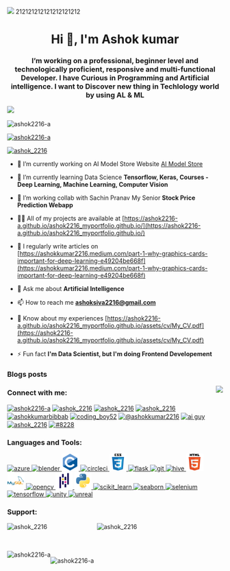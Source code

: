 <img src="https://user-images.githubusercontent.com/74713336/171007028-54418905-69d6-4ba8-a528-a732ca91b203.png">
212121212121212121212

<h1 align="center">Hi 👋, I'm Ashok kumar</h1>
<h3 align="center">I’m working on a professional, beginner level and technologically proficient, responsive and multi-functional Developer. I have Curious in Programming and Artificial intelligence. I want to Discover new thing in Techlology world by using AL & ML</h3>

<img src="https://user-images.githubusercontent.com/3369400/133268513-5bfe2f93-4402-42c9-a403-81c9e86934b6.jpeg" >
<p align="left"> <img src="https://komarev.com/ghpvc/?username=ashok2216-a&label=Profile%20views&color=00fbff&style=plastic" alt="ashok2216-a" /> </p>

<p align="left"> <a href="https://github.com/ryo-ma/github-profile-trophy"><img src="https://github-profile-trophy.vercel.app/?username=ashok2216-a&theme=darkhub" alt="ashok2216-a" /></a> </p>

<p align="left"> <a href="https://twitter.com/ashok_2216" target="blank"><img src="https://img.shields.io/twitter/follow/ashok_2216?logo=twitter&style=for-the-badge" alt="ashok_2216" /></a> </p>

- 🔭 I’m currently working on AI Model Store Website [AI Model Store](https://ashok2216-a.github.io/ashok2216_aimodelstore.github.io/)

- 🌱 I’m currently learning Data Science **Tensorflow, Keras, Courses - Deep Learning, Machine Learning, Computer Vision**

- 👯 I’m working collab with Sachin Pranav My Senior **Stock Price Prediction Webapp**

- 👨‍💻 All of my projects are available at [https://ashok2216-a.github.io/ashok2216_myportfolio.github.io/](https://ashok2216-a.github.io/ashok2216_myportfolio.github.io/)

- 📝 I regularly write articles on [https://ashokkumar2216.medium.com/part-1-why-graphics-cards-important-for-deep-learning-e49204be668f](https://ashokkumar2216.medium.com/part-1-why-graphics-cards-important-for-deep-learning-e49204be668f)

- 💬 Ask me about **Artificial Intelligence**

- 📫 How to reach me **ashoksiva2216@gmail.com**

- 📄 Know about my experiences [https://ashok2216-a.github.io/ashok2216_myportfolio.github.io/assets/cv/My_CV.pdf](https://ashok2216-a.github.io/ashok2216_myportfolio.github.io/assets/cv/My_CV.pdf)

- ⚡ Fun fact **I'm Data Scientist, but I'm doing Frontend Developement**

### Blogs posts
<!-- BLOG-POST-LIST:START -->
<!-- BLOG-POST-LIST:END -->
<img src="https://octodex.github.com/images/Fintechtocat.png" align="right" height=400px >

<h3 align="left">Connect with me:</h3>
<p align="left">
<a href="https://codepen.io/ashok2216-a" target="blank"><img align="center" src="https://raw.githubusercontent.com/rahuldkjain/github-profile-readme-generator/master/src/images/icons/Social/codepen.svg" alt="ashok2216-a" height="30" width="40" /></a>
<a href="https://twitter.com/ashok_2216" target="blank"><img align="center" src="https://raw.githubusercontent.com/rahuldkjain/github-profile-readme-generator/master/src/images/icons/Social/twitter.svg" alt="ashok_2216" height="30" width="40" /></a>
<a href="https://linkedin.com/in/ashok_2216" target="blank"><img align="center" src="https://raw.githubusercontent.com/rahuldkjain/github-profile-readme-generator/master/src/images/icons/Social/linked-in-alt.svg" alt="ashok_2216" height="30" width="40" /></a>
<a href="https://stackoverflow.com/users/16432584/ashok-kumar-b" target="blank"><img align="center" src="https://raw.githubusercontent.com/rahuldkjain/github-profile-readme-generator/master/src/images/icons/Social/stack-overflow.svg" alt="ashok_2216" height="30" width="40" /></a>
<a href="https://kaggle.com/ashokkumarbibbab" target="blank"><img align="center" src="https://raw.githubusercontent.com/rahuldkjain/github-profile-readme-generator/master/src/images/icons/Social/kaggle.svg" alt="ashokkumarbibbab" height="30" width="40" /></a>
<a href="https://instagram.com/coding_boy52" target="blank"><img align="center" src="https://raw.githubusercontent.com/rahuldkjain/github-profile-readme-generator/master/src/images/icons/Social/instagram.svg" alt="coding_boy52" height="30" width="40" /></a>
<a href="https://medium.com/@ashokkumar2216" target="blank"><img align="center" src="https://raw.githubusercontent.com/rahuldkjain/github-profile-readme-generator/master/src/images/icons/Social/medium.svg" alt="@ashokkumar2216" height="30" width="40" /></a>
<a href="https://www.youtube.com/channel/UCKuI2waSflP84s-scTpXzxw" target="blank"><img align="center" src="https://raw.githubusercontent.com/rahuldkjain/github-profile-readme-generator/master/src/images/icons/Social/youtube.svg" alt="ai guy" height="30" width="40" /></a>
<a href="https://www.topcoder.com/members/ashok_2216" target="blank"><img align="center" src="https://raw.githubusercontent.com/rahuldkjain/github-profile-readme-generator/master/src/images/icons/Social/topcoder.svg" alt="ashok_2216" height="30" width="40" /></a>
<a href="https://discord.gg/#8228" target="blank"><img align="center" src="https://raw.githubusercontent.com/rahuldkjain/github-profile-readme-generator/master/src/images/icons/Social/discord.svg" alt="#8228" height="30" width="40" /></a>
</p>

<h3 align="left">Languages and Tools:</h3>
<p align="left"> <a href="https://azure.microsoft.com/en-in/" target="_blank" rel="noreferrer"> <img src="https://www.vectorlogo.zone/logos/microsoft_azure/microsoft_azure-icon.svg" alt="azure" width="40" height="40"/> </a> <a href="https://www.blender.org/" target="_blank" rel="noreferrer"> <img src="https://download.blender.org/branding/community/blender_community_badge_white.svg" alt="blender" width="40" height="40"/> </a> <a href="https://www.cprogramming.com/" target="_blank" rel="noreferrer"> <img src="https://raw.githubusercontent.com/devicons/devicon/master/icons/c/c-original.svg" alt="c" width="40" height="40"/> </a> <a href="https://circleci.com" target="_blank" rel="noreferrer"> <img src="https://www.vectorlogo.zone/logos/circleci/circleci-icon.svg" alt="circleci" width="40" height="40"/> </a> <a href="https://www.w3schools.com/css/" target="_blank" rel="noreferrer"> <img src="https://raw.githubusercontent.com/devicons/devicon/master/icons/css3/css3-original-wordmark.svg" alt="css3" width="40" height="40"/> </a> <a href="https://flask.palletsprojects.com/" target="_blank" rel="noreferrer"> <img src="https://www.vectorlogo.zone/logos/pocoo_flask/pocoo_flask-icon.svg" alt="flask" width="40" height="40"/> </a> <a href="https://git-scm.com/" target="_blank" rel="noreferrer"> <img src="https://www.vectorlogo.zone/logos/git-scm/git-scm-icon.svg" alt="git" width="40" height="40"/> </a> <a href="https://hive.apache.org/" target="_blank" rel="noreferrer"> <img src="https://www.vectorlogo.zone/logos/apache_hive/apache_hive-icon.svg" alt="hive" width="40" height="40"/> </a> <a href="https://www.w3.org/html/" target="_blank" rel="noreferrer"> <img src="https://raw.githubusercontent.com/devicons/devicon/master/icons/html5/html5-original-wordmark.svg" alt="html5" width="40" height="40"/> </a> <a href="https://www.mysql.com/" target="_blank" rel="noreferrer"> <img src="https://raw.githubusercontent.com/devicons/devicon/master/icons/mysql/mysql-original-wordmark.svg" alt="mysql" width="40" height="40"/> </a> <a href="https://opencv.org/" target="_blank" rel="noreferrer"> <img src="https://www.vectorlogo.zone/logos/opencv/opencv-icon.svg" alt="opencv" width="40" height="40"/> </a> <a href="https://pandas.pydata.org/" target="_blank" rel="noreferrer"> <img src="https://raw.githubusercontent.com/devicons/devicon/2ae2a900d2f041da66e950e4d48052658d850630/icons/pandas/pandas-original.svg" alt="pandas" width="40" height="40"/> </a> <a href="https://www.python.org" target="_blank" rel="noreferrer"> <img src="https://raw.githubusercontent.com/devicons/devicon/master/icons/python/python-original.svg" alt="python" width="40" height="40"/> </a> <a href="https://scikit-learn.org/" target="_blank" rel="noreferrer"> <img src="https://upload.wikimedia.org/wikipedia/commons/0/05/Scikit_learn_logo_small.svg" alt="scikit_learn" width="40" height="40"/> </a> <a href="https://seaborn.pydata.org/" target="_blank" rel="noreferrer"> <img src="https://seaborn.pydata.org/_images/logo-mark-lightbg.svg" alt="seaborn" width="40" height="40"/> </a> <a href="https://www.selenium.dev" target="_blank" rel="noreferrer"> <img src="https://raw.githubusercontent.com/detain/svg-logos/780f25886640cef088af994181646db2f6b1a3f8/svg/selenium-logo.svg" alt="selenium" width="40" height="40"/> </a> <a href="https://www.tensorflow.org" target="_blank" rel="noreferrer"> <img src="https://www.vectorlogo.zone/logos/tensorflow/tensorflow-icon.svg" alt="tensorflow" width="40" height="40"/> </a> <a href="https://unity.com/" target="_blank" rel="noreferrer"> <img src="https://www.vectorlogo.zone/logos/unity3d/unity3d-icon.svg" alt="unity" width="40" height="40"/> </a> <a href="https://unrealengine.com/" target="_blank" rel="noreferrer"> <img src="https://raw.githubusercontent.com/kenangundogan/fontisto/036b7eca71aab1bef8e6a0518f7329f13ed62f6b/icons/svg/brand/unreal-engine.svg" alt="unreal" width="40" height="40"/> </a> </p>
<h3 align="left">Support:</h3>
<p><a href="https://www.buymeacoffee.com/ashoksiva23"> <img align="left" src="https://cdn.buymeacoffee.com/buttons/v2/default-yellow.png" height="50" width="210" alt="ashok_2216" /></a><a href="https://ko-fi.com/ashok_2216"> <img align="left" src="https://cdn.ko-fi.com/cdn/kofi3.png?v=3" height="50" width="210" alt="ashok_2216" /></a></p><br><br>

<p>&nbsp;<img align="left" src="https://github-readme-stats.vercel.app/api?username=ashok2216-a&show_icons=true&theme=highcontrast&title_color=e6e6e6&text_color=e6e6e6&hide_border=true&locale=en" alt="ashok2216-a" /></p>

<p><img align="left" src="https://github-readme-streak-stats.herokuapp.com/?user=ashok2216-a&theme=highcontrast" alt="ashok2216-a" /></p>

